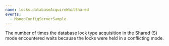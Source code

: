 ```yaml
---
name: locks.databaseAcquireWaitShared
events:
  - MongoConfigServerSample
---
```


The number of times the database lock type acquisition in the Shared (S) mode encountered waits because the locks were held in a conflicting mode.